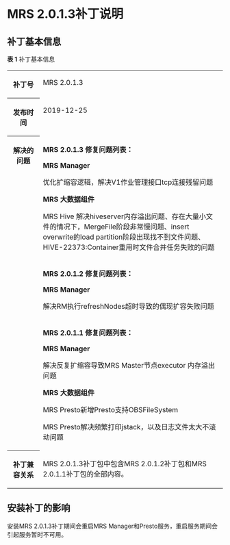# MRS 2.0.1.3补丁说明<a name="ZH-CN_TOPIC_0215145264"></a>

## 补丁基本信息<a name="section918210179183"></a>

**表 1**  补丁基本信息

<a name="table884969161914"></a>
<table><tbody><tr id="row1285014971914"><th class="firstcol" valign="top" width="15%" id="mcps1.2.3.1.1"><p id="p132483032011"><a name="p132483032011"></a><a name="p132483032011"></a>补丁号</p>
</th>
<td class="cellrowborder" valign="top" width="85%" headers="mcps1.2.3.1.1 "><p id="p024815013203"><a name="p024815013203"></a><a name="p024815013203"></a><span>MRS 2.0.1.3</span></p>
</td>
</tr>
<tr id="row13850119191916"><th class="firstcol" valign="top" width="15%" id="mcps1.2.3.2.1"><p id="p524890182020"><a name="p524890182020"></a><a name="p524890182020"></a>发布时间</p>
</th>
<td class="cellrowborder" valign="top" width="85%" headers="mcps1.2.3.2.1 "><p id="p22491020204"><a name="p22491020204"></a><a name="p22491020204"></a>2019-12-25</p>
</td>
</tr>
<tr id="row15661112573315"><th class="firstcol" rowspan="3" valign="top" width="15%" id="mcps1.2.3.3.1"><p id="p112494082012"><a name="p112494082012"></a><a name="p112494082012"></a>解决的问题</p>
<p id="p14409131643918"><a name="p14409131643918"></a><a name="p14409131643918"></a></p>
</th>
<td class="cellrowborder" valign="top" width="85%" headers="mcps1.2.3.3.1 "><p id="p1873195353812"><a name="p1873195353812"></a><a name="p1873195353812"></a><strong id="b511424015395"><a name="b511424015395"></a><a name="b511424015395"></a>MRS 2.0.1.3 修复问题列表：</strong></p>
<p id="p108731453163810"><a name="p108731453163810"></a><a name="p108731453163810"></a><strong id="b20637154216399"><a name="b20637154216399"></a><a name="b20637154216399"></a>MRS Manager</strong></p>
<p id="p11481357135218"><a name="p11481357135218"></a><a name="p11481357135218"></a>优化扩缩容逻辑，解决V1作业管理接口tcp连接残留问题</p>
<p id="p8740105116362"><a name="p8740105116362"></a><a name="p8740105116362"></a><strong id="b423465543619"><a name="b423465543619"></a><a name="b423465543619"></a>MRS 大数据组件</strong></p>
<p id="p450665611370"><a name="p450665611370"></a><a name="p450665611370"></a>MRS Hive 解决hiveserver内存溢出问题、存在大量小文件的情况下，MergeFile阶段非常慢问题、insert overwrite的load partition阶段出现找不到文件问题、HIVE-22373:Container重用时文件合并任务失败的问题</p>
</td>
</tr>
<tr id="row116801338367"><td class="cellrowborder" valign="top" headers="mcps1.2.3.3.1 "><p id="p733910422361"><a name="p733910422361"></a><a name="p733910422361"></a><strong id="b9339142173617"><a name="b9339142173617"></a><a name="b9339142173617"></a>MRS 2.0.1.2 修复问题列表：</strong></p>
<p id="p10339134217368"><a name="p10339134217368"></a><a name="p10339134217368"></a><strong id="b11339134243620"><a name="b11339134243620"></a><a name="b11339134243620"></a>MRS Manager</strong></p>
<p id="p5339144216367"><a name="p5339144216367"></a><a name="p5339144216367"></a>解决RM执行refreshNodes超时导致的偶现扩容失败问题</p>
</td>
</tr>
<tr id="row1540871610396"><td class="cellrowborder" valign="top" headers="mcps1.2.3.3.1 "><p id="p188741753143814"><a name="p188741753143814"></a><a name="p188741753143814"></a><strong id="b945283618395"><a name="b945283618395"></a><a name="b945283618395"></a>MRS 2.0.1.1 修复问题列表：</strong></p>
<p id="p0391154425616"><a name="p0391154425616"></a><a name="p0391154425616"></a><strong id="b83918440566"><a name="b83918440566"></a><a name="b83918440566"></a>MRS Manager</strong></p>
<p id="p1339144425611"><a name="p1339144425611"></a><a name="p1339144425611"></a>解决反复扩缩容导致MRS Master节点executor 内存溢出问题</p>
<p id="p163911244125611"><a name="p163911244125611"></a><a name="p163911244125611"></a><strong id="b199401448103820"><a name="b199401448103820"></a><a name="b199401448103820"></a>MRS 大数据组件</strong></p>
<p id="p19959924157"><a name="p19959924157"></a><a name="p19959924157"></a>MRS Presto新增Presto支持OBSFileSystem</p>
<p id="p03921444175610"><a name="p03921444175610"></a><a name="p03921444175610"></a>MRS Presto解决频繁打印jstack，以及日志文件太大不滚动问题</p>
</td>
</tr>
<tr id="row17850997197"><th class="firstcol" valign="top" width="15%" id="mcps1.2.3.6.1"><p id="p32491008208"><a name="p32491008208"></a><a name="p32491008208"></a>补丁兼容关系</p>
</th>
<td class="cellrowborder" valign="top" width="85%" headers="mcps1.2.3.6.1 "><p id="p519713194118"><a name="p519713194118"></a><a name="p519713194118"></a>MRS 2.0.1.3补丁包中包含MRS 2.0.1.2补丁包和MRS 2.0.1.1补丁包的全部内容。</p>
</td>
</tr>
</tbody>
</table>

## 安装补丁的影响<a name="section14929154819188"></a>

安装MRS 2.0.1.3补丁期间会重启MRS Manager和Presto服务，重启服务期间会引起服务暂时不可用。

